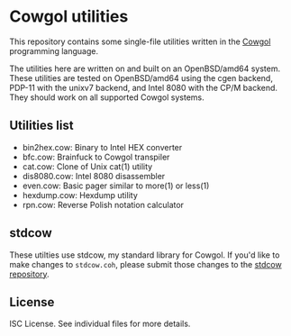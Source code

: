 Cowgol utilities
================
This repository contains some single-file utilities written in the
[Cowgol](http://cowlark.com/cowgol/) programming language.

The utilities here are written on and built on an OpenBSD/amd64
system. These utilities are tested on OpenBSD/amd64 using the cgen
backend, PDP-11 with the unixv7 backend, and Intel 8080 with the
CP/M backend. They should work on all supported Cowgol systems.

Utilities list
--------------
* bin2hex.cow: Binary to Intel HEX converter
* bfc.cow: Brainfuck to Cowgol transpiler
* cat.cow: Clone of Unix cat(1) utility
* dis8080.cow: Intel 8080 disassembler
* even.cow: Basic pager similar to more(1) or less(1)
* hexdump.cow: Hexdump utility
* rpn.cow: Reverse Polish notation calculator

stdcow
------
These utilties use stdcow, my standard library for Cowgol.
If you'd like to make changes to `stdcow.coh`, please submit those
changes to the [stdcow repository](https://github.com/ibara/stdcow).

License
-------
ISC License. See individual files for more details.
